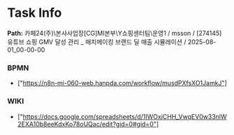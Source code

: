 # Task Info

**Path:** 카페24(주)\본사사업장\[CG]MI본부\Y쇼핑센터팀\운영1 / msson / [274145] 유튜브 쇼핑 GMV 달성 관리 _ 매치메이킹 브랜드 딜 매출 시뮬레이션 / 2025-08-01_00-00-00

### BPMN
- ["https://n8n-mi-060-web.hanpda.com/workflow/musdPXfsXO1JamkJ"]

### WIKI
- ["https://docs.google.com/spreadsheets/d/1IWOxjCHH_VwqEV0w33nlW2EXA10b8eeKdxKo78oUQac/edit?gid=0#gid=0"]

